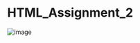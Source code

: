 # HTML_Assignment_2

![image](https://user-images.githubusercontent.com/125757028/224077910-8f093a3e-d53b-4b85-b7bb-368af196308e.png)
